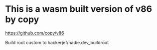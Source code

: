 # This is a wasm built version of v86 by copy
https://github.com/copy/v86

Build root custom to hackerjef/nadie.dev_buildroot